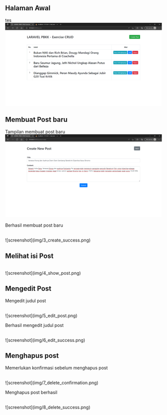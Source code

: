 ## Halaman Awal
tes
<br>
![screenshot](img/1_viewposts.png)
<br>

## Membuat Post baru

Tampilan membuat post baru
<br>
![screenshot](img/2_createnewpost.png)
<br>

Berhasil membuat post baru

<br>
![screenshot](img/3_create_success.png)
<br>

## Melihat isi Post
<br>
![screenshot](img/4_show_post.png)
<br>

## Mengedit Post
Mengedit judul post

<br>
![screenshot](img/5_edit_post.png)
<br>

Berhasil mengedit judul post

<br>
![screenshot](img/6_edit_success.png)
<br>

## Menghapus post
Memerlukan konfirmasi sebelum menghapus post

<br>
![screenshot](img/7_delete_confirmation.png)
<br>

Menghapus post berhasil

<br>
![screenshot](img/8_delete_success.png)
<br>
